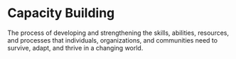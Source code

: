# Capacity Building

The process of developing and strengthening the skills, abilities, resources, and processes that individuals, organizations, and communities need to survive, adapt, and thrive in a changing world.